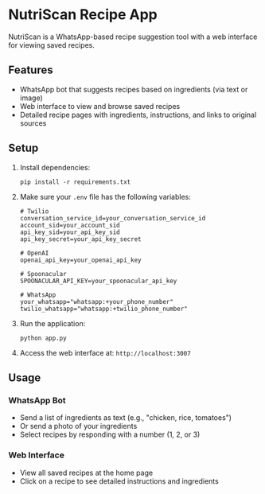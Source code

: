 # NutriScan Recipe App

NutriScan is a WhatsApp-based recipe suggestion tool with a web interface for viewing saved recipes.

## Features

- WhatsApp bot that suggests recipes based on ingredients (via text or image)
- Web interface to view and browse saved recipes
- Detailed recipe pages with ingredients, instructions, and links to original sources

## Setup

1. Install dependencies:

   ```
   pip install -r requirements.txt
   ```

2. Make sure your `.env` file has the following variables:

   ```
   # Twilio
   conversation_service_id=your_conversation_service_id
   account_sid=your_account_sid
   api_key_sid=your_api_key_sid
   api_key_secret=your_api_key_secret

   # OpenAI
   openai_api_key=your_openai_api_key

   # Spoonacular
   SPOONACULAR_API_KEY=your_spoonacular_api_key

   # WhatsApp
   your_whatsapp="whatsapp:+your_phone_number"
   twilio_whatsapp="whatsapp:+twilio_phone_number"
   ```

3. Run the application:

   ```
   python app.py
   ```

4. Access the web interface at: `http://localhost:3007`

## Usage

### WhatsApp Bot

- Send a list of ingredients as text (e.g., "chicken, rice, tomatoes")
- Or send a photo of your ingredients
- Select recipes by responding with a number (1, 2, or 3)

### Web Interface

- View all saved recipes at the home page
- Click on a recipe to see detailed instructions and ingredients
